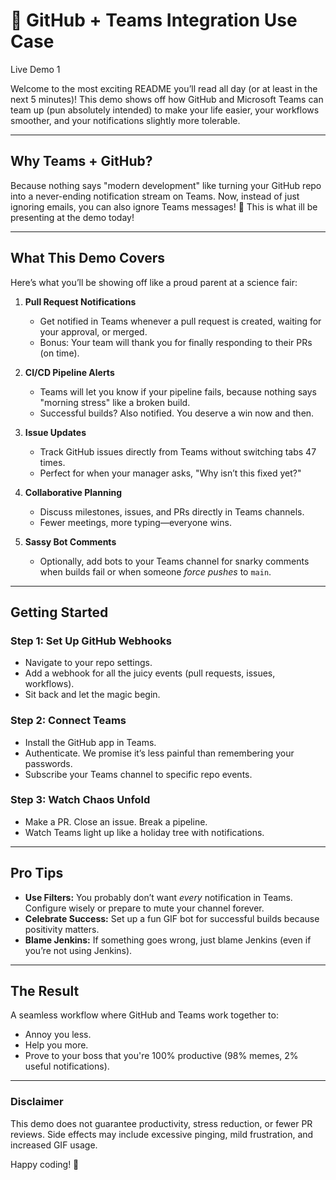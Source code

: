 # 🚀 **GitHub + Teams Integration Use Case**  

Live Demo 1

Welcome to the most exciting README you’ll read all day (or at least in the next 5 minutes)! This demo shows off how GitHub and Microsoft Teams can team up (pun absolutely intended) to make your life easier, your workflows smoother, and your notifications slightly more tolerable.  

---

## **Why Teams + GitHub?**  
Because nothing says "modern development" like turning your GitHub repo into a never-ending notification stream on Teams. Now, instead of just ignoring emails, you can also ignore Teams messages! 🎉  This is what ill be presenting at the demo today!

---

## **What This Demo Covers**  

Here’s what you’ll be showing off like a proud parent at a science fair:  

1. **Pull Request Notifications**  
   - Get notified in Teams whenever a pull request is created, waiting for your approval, or merged.  
   - Bonus: Your team will thank you for finally responding to their PRs (on time).  

2. **CI/CD Pipeline Alerts**  
   - Teams will let you know if your pipeline fails, because nothing says "morning stress" like a broken build.  
   - Successful builds? Also notified. You deserve a win now and then.  

3. **Issue Updates**  
   - Track GitHub issues directly from Teams without switching tabs 47 times.  
   - Perfect for when your manager asks, "Why isn’t this fixed yet?"  

4. **Collaborative Planning**  
   - Discuss milestones, issues, and PRs directly in Teams channels.  
   - Fewer meetings, more typing—everyone wins.  

5. **Sassy Bot Comments**  
   - Optionally, add bots to your Teams channel for snarky comments when builds fail or when someone *force pushes* to `main`.  

---

## **Getting Started**  

### **Step 1: Set Up GitHub Webhooks**  
- Navigate to your repo settings.  
- Add a webhook for all the juicy events (pull requests, issues, workflows).  
- Sit back and let the magic begin.  

### **Step 2: Connect Teams**  
- Install the GitHub app in Teams.  
- Authenticate. We promise it’s less painful than remembering your passwords.  
- Subscribe your Teams channel to specific repo events.  

### **Step 3: Watch Chaos Unfold**  
- Make a PR. Close an issue. Break a pipeline.  
- Watch Teams light up like a holiday tree with notifications.  

---

## **Pro Tips**  

- **Use Filters:** You probably don’t want *every* notification in Teams. Configure wisely or prepare to mute your channel forever.  
- **Celebrate Success:** Set up a fun GIF bot for successful builds because positivity matters.  
- **Blame Jenkins:** If something goes wrong, just blame Jenkins (even if you’re not using Jenkins).  

---

## **The Result**  

A seamless workflow where GitHub and Teams work together to:  
- Annoy you less.  
- Help you more.  
- Prove to your boss that you're 100% productive (98% memes, 2% useful notifications).  

---

### **Disclaimer**  
This demo does not guarantee productivity, stress reduction, or fewer PR reviews. Side effects may include excessive pinging, mild frustration, and increased GIF usage.  

Happy coding! 🎉

